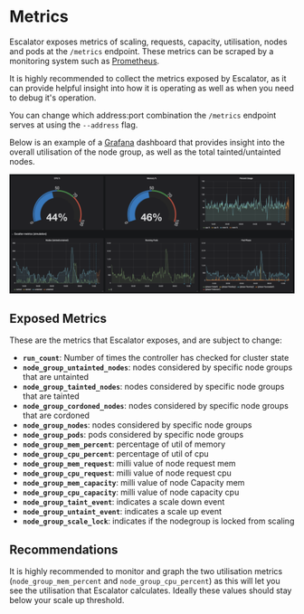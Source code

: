 # Metrics

Escalator exposes metrics of scaling, requests, capacity, utilisation, nodes and pods at the `/metrics` endpoint. 
These metrics can be scraped by a monitoring system such as [Prometheus](https://prometheus.io/).

It is highly recommended to collect the metrics exposed by Escalator, as it can provide helpful insight into how
it is operating as well as when you need to debug it's operation.

You can change which address:port combination the `/metrics` endpoint serves at using the `--address` flag. 

Below is an example of a [Grafana](https://grafana.com/) dashboard that provides insight into the overall utilisation 
of the node group, as well as the total tainted/untainted nodes.

![Metrics Dashboard](./metrics-dashboard.png)

## Exposed Metrics

These are the metrics that Escalator exposes, and are subject to change:

 - **`run_count`**: Number of times the controller has checked for cluster state
 - **`node_group_untainted_nodes`**: nodes considered by specific node groups that are untainted
 - **`node_group_tainted_nodes`**: nodes considered by specific node groups that are tainted
 - **`node_group_cordoned_nodes`**: nodes considered by specific node groups that are cordoned
 - **`node_group_nodes`**: nodes considered by specific node groups
 - **`node_group_pods`**: pods considered by specific node groups
 - **`node_group_mem_percent`**: percentage of util of memory
 - **`node_group_cpu_percent`**: percentage of util of cpu
 - **`node_group_mem_request`**: milli value of node request mem
 - **`node_group_cpu_request`**: milli value of node request cpu
 - **`node_group_mem_capacity`**: milli value of node Capacity mem
 - **`node_group_cpu_capacity`**: milli value of node capacity cpu
 - **`node_group_taint_event`**: indicates a scale down event
 - **`node_group_untaint_event`**: indicates a scale up event
 - **`node_group_scale_lock`**: indicates if the nodegroup is locked from scaling
 
 ## Recommendations
 
 It is highly recommended to monitor and graph the two utilisation metrics 
 (`node_group_mem_percent` and `node_group_cpu_percent`) as this will let you see the utilisation that Escalator
 calculates. Ideally these values should stay below your scale up threshold.
